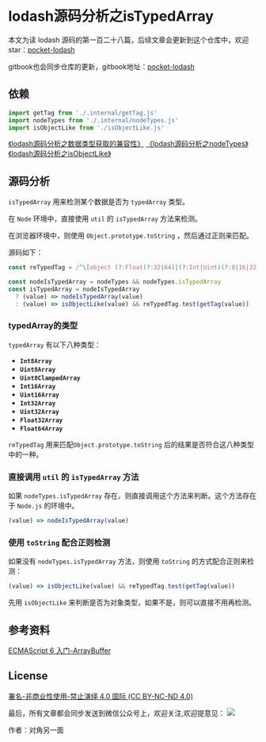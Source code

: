 # lodash源码分析之isTypedArray

本文为读 lodash 源码的第一百二十八篇，后续文章会更新到这个仓库中，欢迎 star：[pocket-lodash](https://github.com/yeyuqiudeng/pocket-lodash)

gitbook也会同步仓库的更新，gitbook地址：[pocket-lodash](https://www.gitbook.com/book/yeyuqiudeng/pocket-lodash/details)

## 依赖

```javascript
import getTag from './.internal/getTag.js'
import nodeTypes from './.internal/nodeTypes.js'
import isObjectLike from './isObjectLike.js'
```

[《lodash源码分析之数据类型获取的兼容性》](internal/getTag.md)
[《lodash源码分析之nodeTypes》](internal/nodeTypes.md)
[《lodash源码分析之isObjectLike》](./isObjectLike.md)

## 源码分析

`isTypedArray` 用来检测某个数据是否为 `typedArray` 类型。

在 `Node` 环境中，直接使用 `util` 的 `isTypedArray` 方法来检测。

在浏览器环境中，则使用 `Object.prototype.toString` ，然后通过正则来匹配。

源码如下：

```javascript
const reTypedTag = /^\[object (?:Float(?:32|64)|(?:Int|Uint)(?:8|16|32)|Uint8Clamped)Array\]$/

const nodeIsTypedArray = nodeTypes && nodeTypes.isTypedArray
const isTypedArray = nodeIsTypedArray
  ? (value) => nodeIsTypedArray(value)
  : (value) => isObjectLike(value) && reTypedTag.test(getTag(value))
```

### typedArray的类型

`typedArray` 有以下八种类型：

* **`Int8Array`**
* **`Uint8Array`**
* **`Uint8ClampedArray`**
* **`Int16Array`**
* **`Uint16Array`**
* **`Int32Array`**
* **`Uint32Array`**
* **`Float32Array`**
* **`Float64Array`**

`reTypedTag` 用来匹配`Object.prototype.toString` 后的结果是否符合这八种类型中的一种。

### 直接调用 `util` 的 `isTypedArray` 方法

如果 `nodeTypes.isTypedArray` 存在，则直接调用这个方法来判断。这个方法存在于 `Node.js` 的环境中。

```javascript
(value) => nodeIsTypedArray(value)
```

### 使用 `toString` 配合正则检测

如果没有 `nodeTypes.isTypedArray`  方法，则使用 `toString` 的方式配合正则来检测：

```javascript
(value) => isObjectLike(value) && reTypedTag.test(getTag(value))
```

先用 `isObjectLike` 来判断是否为对象类型，如果不是，则可以直接不用再检测。

## 参考资料

[ECMAScript 6 入门-ArrayBuffer](https://es6.ruanyifeng.com/#docs/arraybuffer)

## License

[署名-非商业性使用-禁止演绎 4.0 国际 (CC BY-NC-ND 4.0)](http://creativecommons.org/licenses/by-nc-nd/4.0/)

最后，所有文章都会同步发送到微信公众号上，欢迎关注,欢迎提意见：  ![](https://raw.githubusercontent.com/yeyuqiudeng/resource/master/images/qrcode_front-end-article.jpg) 

作者：对角另一面 